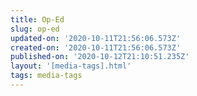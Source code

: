 ```yaml
---
title: Op-Ed
slug: op-ed
updated-on: '2020-10-11T21:56:06.573Z'
created-on: '2020-10-11T21:56:06.573Z'
published-on: '2020-10-12T21:10:51.235Z'
layout: '[media-tags].html'
tags: media-tags
---
```



